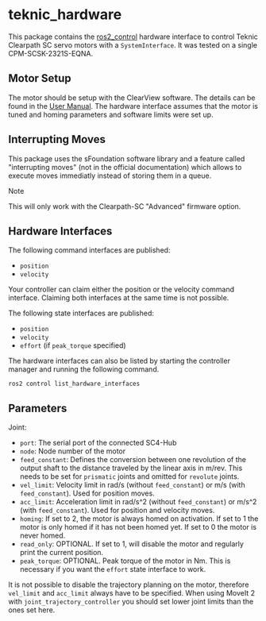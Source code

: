 # teknic_hardware

This package contains the [ros2_control](https://control.ros.org/master/index.html) hardware interface to control Teknic Clearpath SC servo motors with a `SystemInterface`. It was tested on a single CPM-SCSK-2321S-EQNA.

## Motor Setup
The motor should be setup with the ClearView software. The details can be found in the [User Manual](https://teknic.com/files/downloads/Clearpath-SC%20User%20Manual.pdf). The hardware interface assumes that the motor is tuned and homing parameters and software limits were set up.

## Interrupting Moves
This package uses the sFoundation software library and a feature called "interrupting moves" (not in the official documentation) which allows to execute moves immediatly instead of storing them in a queue.

> [!NOTE]
> This will only work with the Clearpath-SC "Advanced" firmware option.

## Hardware Interfaces
The following command interfaces are published:
- `position`
- `velocity`

Your controller can claim either the position or the velocity command interface. Claiming both interfaces at the same time is not possible.

The following state interfaces are published:
- `position`
- `velocity`
- `effort` (if `peak_torque` specified)

The hardware interfaces can also be listed by starting the controller manager and running the following command.
```
ros2 control list_hardware_interfaces
```

## Parameters
Joint:
- `port`: The serial port of the connected SC4-Hub
- `node`: Node number of the motor
- `feed_constant`: Defines the conversion between one revolution of the output shaft to the distance traveled by the linear axis in m/rev. This needs to be set for `prismatic` joints and omitted for `revolute` joints.
- `vel_limit`: Velocity limit in rad/s (without `feed_constant`) or m/s (with `feed_constant`). Used for position moves.
- `acc_limit`: Acceleration limit in rad/s^2 (without `feed_constant`) or m/s^2 (with `feed_constant`). Used for position and velocity moves.
- `homing`: If set to 2, the motor is always homed on activation. If set to 1 the motor is only homed if it has not been homed yet. If set to 0 the motor is never homed.
- `read_only`: OPTIONAL. If set to 1, will disable the motor and regularly print the current position.
- `peak_torque`: OPTIONAL. Peak torque of the motor in Nm. This is necessary if you want the `effort` state interface to work.

It is not possible to disable the trajectory planning on the motor, therefore `vel_limit` and `acc_limit` always have to be specified. When using MoveIt 2 with `joint_trajectory_controller` you should set lower joint limits than the ones set here.
